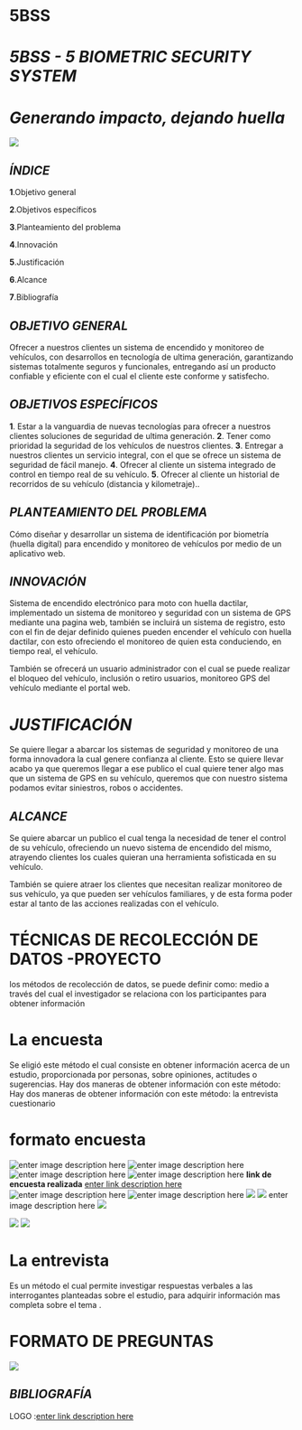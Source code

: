 # 5BSS
# *5BSS -  5 BIOMETRIC SECURITY SYSTEM*
  
#       *Generando impacto, dejando huella*

![
](https://lh3.googleusercontent.com/2pUtLCnctcitP8Tm2vAiJMqlbgqCbDPfJ2lMlgojuJWfj0c3MSVYZRi2fLKebYllhxwx8O1Mf0A "logo")

## *ÍNDICE*

**1**.Objetivo general

**2**.Objetivos específicos

**3**.Planteamiento del problema

**4**.Innovación

**5**.Justificación

**6**.Alcance

**7**.Bibliografía

## *OBJETIVO GENERAL*
Ofrecer a nuestros clientes un sistema de encendido y monitoreo de vehículos, con desarrollos en tecnología de ultima generación, garantizando sistemas totalmente seguros y funcionales, entregando así un producto confiable y eficiente con el cual el cliente este conforme y satisfecho.

## *OBJETIVOS ESPECÍFICOS*

**1**. Estar a la vanguardia de nuevas tecnologías para ofrecer a nuestros clientes soluciones de seguridad de ultima generación.
**2**.  Tener como prioridad la seguridad de los vehículos de nuestros clientes.
**3**.  Entregar a nuestros clientes un servicio integral, con el que se ofrece un sistema de seguridad de fácil manejo.
**4**. Ofrecer al cliente un sistema integrado de control en tiempo real de su vehículo.
**5**. Ofrecer al cliente un historial de recorridos de su vehículo (distancia y kilometraje)..

## *PLANTEAMIENTO DEL PROBLEMA*
Cómo diseñar y desarrollar un sistema de identificación por biometría (huella digital)  para encendido y monitoreo de vehículos por medio de un aplicativo web.

## *INNOVACIÓN*

Sistema de encendido electrónico para moto con huella dactilar, implementado un sistema de monitoreo y seguridad con un sistema de GPS mediante una pagina web, también se incluirá un sistema de registro, esto con el fin de dejar definido quienes pueden encender el vehículo con huella dactilar, con esto ofreciendo el monitoreo de quien esta conduciendo, en tiempo real, el vehículo.

También se ofrecerá un usuario administrador con el cual se puede realizar el bloqueo del vehículo, inclusión o retiro usuarios, monitoreo GPS del  vehículo mediante el portal web.


# *JUSTIFICACIÓN*

Se quiere llegar a abarcar los sistemas de seguridad y monitoreo de una forma innovadora la cual genere confianza al cliente. Esto se quiere llevar acabo ya que queremos llegar a ese publico el cual quiere tener algo mas que un sistema de GPS en su vehículo, queremos que con nuestro sistema podamos evitar siniestros, robos o accidentes.

## *ALCANCE*
Se quiere abarcar un publico el cual tenga la necesidad de tener el control de su vehículo, ofreciendo un nuevo sistema de encendido del mismo, atrayendo clientes los cuales quieran una herramienta sofisticada en su vehículo.

También se quiere atraer los clientes que necesitan realizar monitoreo de sus vehículo, ya que pueden ser vehículos familiares, y de esta forma poder estar al tanto de las acciones realizadas con el vehículo.
 # TÉCNICAS DE RECOLECCIÓN DE DATOS -PROYECTO 
los métodos de recolección de datos, se puede definir como: 
 medio a través del cual el investigador se relaciona con los participantes para obtener información 



# La  encuesta
Se eligió  este método  el cual  consiste en obtener información  acerca de un  estudio, proporcionada por  personas, sobre opiniones,  actitudes  o sugerencias. Hay dos maneras de obtener información con este método: 
Hay dos maneras de obtener información con este método: la entrevista cuestionario

# formato encuesta 


![enter image description here](https://lh3.googleusercontent.com/8lmrNR6eVUxpgQELn27itkY8lfjRqzu1JXRAPncUP088MndOWCMgqZxSKpFvR_8jYqTLiXA-jJtO "1")
![enter image description here](https://lh3.googleusercontent.com/Jd2nzOERnGASzlM-2AUXQ8CwdGkM27gl2K97LPQFBb_8l80dmqhuscuwTFddvxhKbGh90F4HFqoT "2")
![enter image description here](https://lh3.googleusercontent.com/8LnFdRGdv1Uu-CoJ8VO2z-ukMMKUHj3NyA4p9OyNAmssw6M5670NKlOufFgosBvBwxkCtCuNQxx7 "3")
![enter image description here](https://lh3.googleusercontent.com/V5uNbyQ5p4BGycTA5G8ls4uBFwuSqzhHTDpdCH84AorWJsBD8N_kWHa7r2xmKK0rDMkPBA1xhCn4 "5")
**link  de encuesta realizada**
[enter link description here](https://docs.google.com/forms/d/1cHlB12D7Z6tbnRUCYwa0zXlTNpR1yPbXOcyFpdHPM7M/edit)
![enter image description here](https://lh3.googleusercontent.com/INVDn2hB_WjcUNN4qRCBF9AXo6NGAgMsJmGXwn69MzmfGFJWQzpBa5b0EUlOof464MALPRp2ov61 "1")
![enter image description here](https://lh3.googleusercontent.com/iDSukuRyFQId4tetA5m4azLhvq99DWgjatQamuN7lqbzPm2MlDpn_6ledoKnOpqscMZ6fQ1rYkad "2")
![
](https://lh3.googleusercontent.com/i-9r0deDFzD0re7mySSctvohCkRM83SJKlt0a2y0wc_QG-TxrvXDr66bCO-pESECI4yA4agvT7s5 "3")
![
](https://lh3.googleusercontent.com/j3pk_0ljxzs5tIGEyQMOuGXNRZqdkRkeVk80w24FLxK4-Z55ZNtfdnDNGEPShDdLgfUTkY-ZeTXa "6")
enter image description here
![
](https://lh3.googleusercontent.com/RywgH7s5RGAiwSq7xERxbRZA5ljZpG-utfUmoFlXMXs-YKAxdBHrTvTDVnlNPXoVzvXP9Y4PTLVp "7")

![
](https://lh3.googleusercontent.com/HQkGAPy0YiSSGDUxifLEFXL09k8pxNHI8Ki3jxaRcgin1Fg6iX2yaPZ-TVeTjfjBUVabq3JpT671 "9")
![
](https://lh3.googleusercontent.com/9O6tLHDLGbBV6gcNRxrU0qLvVMrr8ONb_-osH9WdDrQVr_yNcqT78pcPiilhBURaw58cgXuPgW_- "9")
# La entrevista

Es  un método  el cual permite investigar  respuestas verbales a las interrogantes planteadas sobre el estudio, para adquirir información mas completa sobre el tema .

# FORMATO DE PREGUNTAS
![
](https://lh3.googleusercontent.com/GNwzXvEmMYphQJ3fBgt_X4oeB9nO-NvFM00pCOFdN7rc-wCsgBXYOuXeqhsONjogi-72dWDMOOFs "preguntas")



## *BIBLIOGRAFÍA*
LOGO :[enter link description here](https://www.google.com.co/imghp?hl=es&tab=wi&ogbl)
